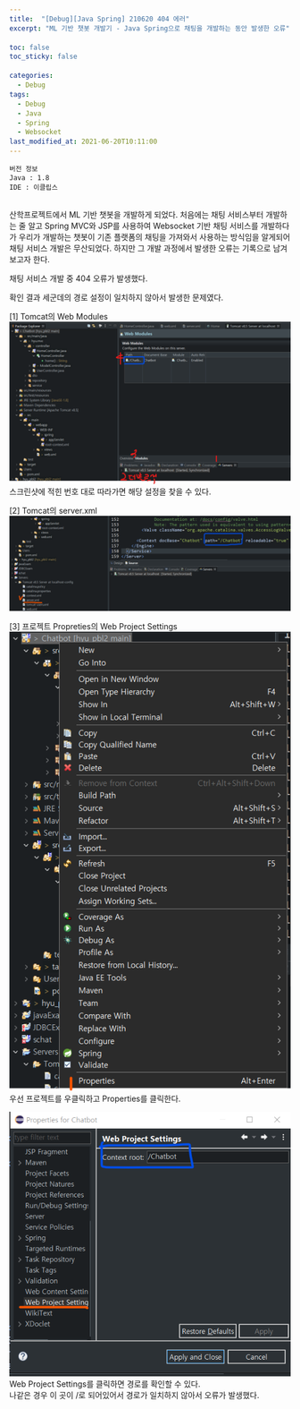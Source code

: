 ```yaml
---
title:  "[Debug][Java Spring] 210620 404 에러"
excerpt: "ML 기반 챗봇 개발기 - Java Spring으로 채팅을 개발하는 동안 발생한 오류"

toc: false
toc_sticky: false

categories:
  - Debug
tags:
  - Debug
  - Java
  - Spring
  - Websocket
last_modified_at: 2021-06-20T10:11:00
---
```


```
버전 정보
Java : 1.8
IDE : 이클립스
```

<br>
산학프로젝트에서 ML 기반 챗봇을 개발하게 되었다.
처음에는 채팅 서비스부터 개발하는 줄 알고 Spring MVC와 JSP를 사용하여 Websocket 기반 채팅 서비스를 개발하다가 우리가 개발하는 챗봇이 기존 플랫폼의 채팅을 가져와서 사용하는 방식임을 알게되어 채팅 서비스 개발은 무산되었다. 하지만 그 개발 과정에서 발생한 오류는 기록으로 남겨보고자 한다. 

채팅 서비스 개발 중 404 오류가 발생했다.

확인 결과 세군데의 경로 설정이 일치하지 않아서 발생한 문제였다.

[1] Tomcat의 Web Modules
<img src="/assets/images/21091301.png" /> <br>
스크린샷에 적힌 번호 대로 따라가면 해당 설정을 찾을 수 있다.

[2] Tomcat의 server.xml
<img src="/assets/images/21091302.png" />

[3] 프로젝트 Propreties의 Web Project Settings
<img src="/assets/images/21091303.png" /> <br>
우선 프로젝트를 우클릭하고 Properties를 클릭한다.

<img src="/assets/images/21091304.png" /> <br>
Web Project Settings를 클릭하면 경로를 확인할 수 있다. <br>
나같은 경우 이 곳이 /로 되어있어서 경로가 일치하지 않아서 오류가 발생했다.